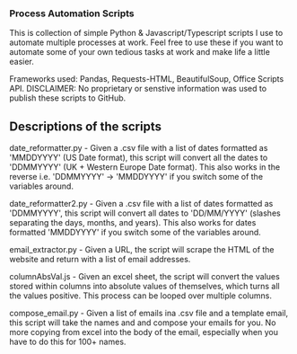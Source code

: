 ### Process Automation Scripts
This is collection of simple Python & Javascript/Typescript scripts I use to automate multiple processes at work. Feel free to use these if you want to automate some of your own tedious tasks at work and make life a little easier.

Frameworks used: Pandas, Requests-HTML, BeautifulSoup, Office Scripts API. 
DISCLAIMER: No proprietary or senstive information was used to publish these scripts to GitHub.

## Descriptions of the scripts

date_reformatter.py - Given a .csv file with a list of dates formatted as 'MMDDYYYY' (US Date format), this script will convert all the dates to 'DDMMYYYY' (UK + Western Europe Date format).  This also works in the reverse i.e. 'DDMMYYYY' -> 'MMDDYYYY' if you switch some of the variables around.

date_reformatter2.py - Given a .csv file with a list of dates formatted as 'DDMMYYYY', this script will convert all dates to 'DD/MM/YYYY' (slashes separating the days, months, and years).  This also works for dates formatted 'MMDDYYYY' if you switch some of the variables around.

email_extractor.py - Given a URL, the script will scrape the HTML of the website and return with a list of email addresses.

columnAbsVal.js - Given an excel sheet, the script will convert the values stored within columns into absolute values of themselves, which turns all the values positive.  This process can be looped over multiple columns.

compose_email.py - Given a list of emails ina .csv file and a template email, this script will take the names and and compose your emails for you.  No more copying from excel into the body of the email, especially when you have to do this for 100+ names. 
